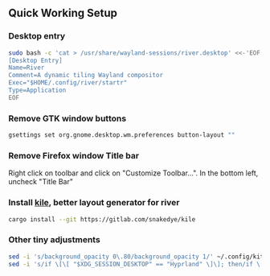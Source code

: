 ## Quick Working Setup
### Desktop entry
```bash
sudo bash -c 'cat > /usr/share/wayland-sessions/river.desktop' <<-'EOF'
[Desktop Entry]
Name=River
Comment=A dynamic tiling Wayland compositor
Exec="$HOME/.config/river/startr"
Type=Application
EOF
```
### Remove GTK window buttons 
```bash
gsettings set org.gnome.desktop.wm.preferences button-layout ""
```
### Remove Firefox window Title bar
Right click on toolbar and click on "Customize Toolbar...". In the bottom left, uncheck "Title Bar"
### Install [kile](https://gitlab.com/snakedye/kile), better layout generator for river
```bash
cargo install --git https://gitlab.com/snakedye/kile
```
### Other tiny adjustments
```bash
sed -i 's/background_opacity 0\.80/background_opacity 1/' ~/.config/kitty/kitty.conf
sed -i 's/if \[\[ "$XDG_SESSION_DESKTOP" == "Hyprland" \]\]; then/if \[\[ "$XDG_SESSION_DESKTOP" == "river" \]\]; then/' ~/.config/rofi/applets/bin/clipboard.sh
```
